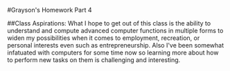 #Grayson's Homework Part 4

##Class Aspirations: What I hope to get out of this class is the ability to understand and compute advanced computer functions in multiple forms to widen my possibilities when it comes to employment, recreation, or personal interests even such as entrepreneurship.
Also I've been somewhat infatuated with computers for some time now so learning more about how to perform new tasks on them is challenging and interesting.